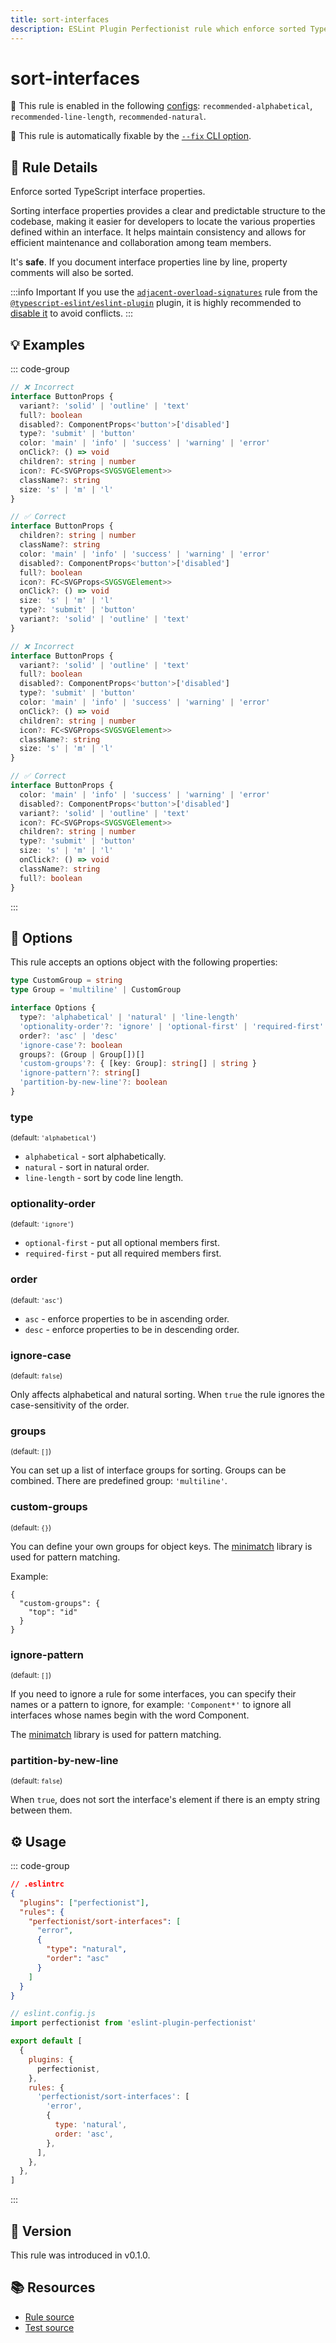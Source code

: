```yaml
---
title: sort-interfaces
description: ESLint Plugin Perfectionist rule which enforce sorted TypeScript interface properties
---
```


# sort-interfaces

💼 This rule is enabled in the following [configs](/configs/): `recommended-alphabetical`, `recommended-line-length`, `recommended-natural`.

🔧 This rule is automatically fixable by the [`--fix` CLI option](https://eslint.org/docs/latest/user-guide/command-line-interface#--fix).

<!-- end auto-generated rule header -->

## 📖 Rule Details

Enforce sorted TypeScript interface properties.

Sorting interface properties provides a clear and predictable structure to the codebase, making it easier for developers to locate the various properties defined within an interface. It helps maintain consistency and allows for efficient maintenance and collaboration among team members.

It's **safe**. If you document interface properties line by line, property comments will also be sorted.

:::info Important
If you use the [`adjacent-overload-signatures`](https://typescript-eslint.io/rules/adjacent-overload-signatures) rule from the [`@typescript-eslint/eslint-plugin`](https://typescript-eslint.io) plugin, it is highly recommended to [disable it](https://eslint.org/docs/latest/use/configure/rules#using-configuration-files-1) to avoid conflicts.
:::

## 💡 Examples

::: code-group

<!-- prettier-ignore -->
```ts [Alphabetical and Natural Sorting]
// ❌ Incorrect
interface ButtonProps {
  variant?: 'solid' | 'outline' | 'text'
  full?: boolean
  disabled?: ComponentProps<'button'>['disabled']
  type?: 'submit' | 'button'
  color: 'main' | 'info' | 'success' | 'warning' | 'error'
  onClick?: () => void
  children?: string | number
  icon?: FC<SVGProps<SVGSVGElement>>
  className?: string
  size: 's' | 'm' | 'l'
}

// ✅ Correct
interface ButtonProps {
  children?: string | number
  className?: string
  color: 'main' | 'info' | 'success' | 'warning' | 'error'
  disabled?: ComponentProps<'button'>['disabled']
  full?: boolean
  icon?: FC<SVGProps<SVGSVGElement>>
  onClick?: () => void
  size: 's' | 'm' | 'l'
  type?: 'submit' | 'button'
  variant?: 'solid' | 'outline' | 'text'
}
```

```ts [Sorting by Line Length]
// ❌ Incorrect
interface ButtonProps {
  variant?: 'solid' | 'outline' | 'text'
  full?: boolean
  disabled?: ComponentProps<'button'>['disabled']
  type?: 'submit' | 'button'
  color: 'main' | 'info' | 'success' | 'warning' | 'error'
  onClick?: () => void
  children?: string | number
  icon?: FC<SVGProps<SVGSVGElement>>
  className?: string
  size: 's' | 'm' | 'l'
}

// ✅ Correct
interface ButtonProps {
  color: 'main' | 'info' | 'success' | 'warning' | 'error'
  disabled?: ComponentProps<'button'>['disabled']
  variant?: 'solid' | 'outline' | 'text'
  icon?: FC<SVGProps<SVGSVGElement>>
  children?: string | number
  type?: 'submit' | 'button'
  size: 's' | 'm' | 'l'
  onClick?: () => void
  className?: string
  full?: boolean
}
```

:::

## 🔧 Options

This rule accepts an options object with the following properties:

```ts
type CustomGroup = string
type Group = 'multiline' | CustomGroup

interface Options {
  type?: 'alphabetical' | 'natural' | 'line-length'
  'optionality-order'?: 'ignore' | 'optional-first' | 'required-first'
  order?: 'asc' | 'desc'
  'ignore-case'?: boolean
  groups?: (Group | Group[])[]
  'custom-groups'?: { [key: Group]: string[] | string }
  'ignore-pattern'?: string[]
  'partition-by-new-line'?: boolean
}
```

### type

<sub>(default: `'alphabetical'`)</sub>

- `alphabetical` - sort alphabetically.
- `natural` - sort in natural order.
- `line-length` - sort by code line length.

### optionality-order

<sub>(default: `'ignore'`)</sub>

- `optional-first` - put all optional members first.
- `required-first` - put all required members first.

### order

<sub>(default: `'asc'`)</sub>

- `asc` - enforce properties to be in ascending order.
- `desc` - enforce properties to be in descending order.

### ignore-case

<sub>(default: `false`)</sub>

Only affects alphabetical and natural sorting. When `true` the rule ignores the case-sensitivity of the order.

### groups

<sub>(default: `[]`)</sub>

You can set up a list of interface groups for sorting. Groups can be combined. There are predefined group: `'multiline'`.

### custom-groups

<sub>(default: `{}`)</sub>

You can define your own groups for object keys. The [minimatch](https://github.com/isaacs/minimatch) library is used for pattern matching.

Example:

```
{
  "custom-groups": {
    "top": "id"
  }
}
```

### ignore-pattern

<sub>(default: `[]`)</sub>

If you need to ignore a rule for some interfaces, you can specify their names or a pattern to ignore, for example: `'Component*'` to ignore all interfaces whose names begin with the word Component.

The [minimatch](https://github.com/isaacs/minimatch) library is used for pattern matching.

### partition-by-new-line

<sub>(default: `false`)</sub>

When `true`, does not sort the interface's element if there is an empty string between them.

## ⚙️ Usage

::: code-group

```json [Legacy Config]
// .eslintrc
{
  "plugins": ["perfectionist"],
  "rules": {
    "perfectionist/sort-interfaces": [
      "error",
      {
        "type": "natural",
        "order": "asc"
      }
    ]
  }
}
```

```js [Flat Config]
// eslint.config.js
import perfectionist from 'eslint-plugin-perfectionist'

export default [
  {
    plugins: {
      perfectionist,
    },
    rules: {
      'perfectionist/sort-interfaces': [
        'error',
        {
          type: 'natural',
          order: 'asc',
        },
      ],
    },
  },
]
```

:::

## 🚀 Version

This rule was introduced in v0.1.0.

## 📚 Resources

- [Rule source](https://github.com/azat-io/eslint-plugin-perfectionist/blob/main/rules/sort-interfaces.ts)
- [Test source](https://github.com/azat-io/eslint-plugin-perfectionist/blob/main/test/sort-interfaces.test.ts)
